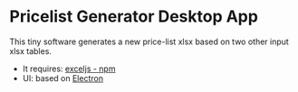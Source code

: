 # Pricelist Generator Desktop App

This tiny software generates a new price-list xlsx based on two other input xlsx tables.
- It requires: [exceljs - npm](https://www.npmjs.com/package/exceljs)
- UI: based on [Electron](https://electronjs.org/)

